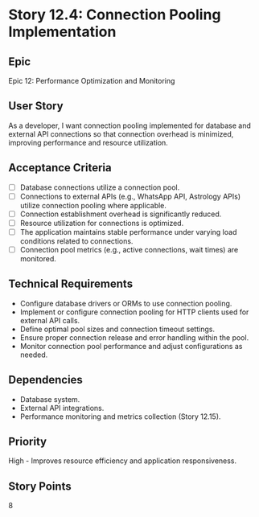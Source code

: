 # Story 12.4: Connection Pooling Implementation

## Epic

Epic 12: Performance Optimization and Monitoring

## User Story

As a developer, I want connection pooling implemented for database and external API connections so that connection overhead is minimized, improving performance and resource utilization.

## Acceptance Criteria

- [ ] Database connections utilize a connection pool.
- [ ] Connections to external APIs (e.g., WhatsApp API, Astrology APIs) utilize connection pooling where applicable.
- [ ] Connection establishment overhead is significantly reduced.
- [ ] Resource utilization for connections is optimized.
- [ ] The application maintains stable performance under varying load conditions related to connections.
- [ ] Connection pool metrics (e.g., active connections, wait times) are monitored.

## Technical Requirements

- Configure database drivers or ORMs to use connection pooling.
- Implement or configure connection pooling for HTTP clients used for external API calls.
- Define optimal pool sizes and connection timeout settings.
- Ensure proper connection release and error handling within the pool.
- Monitor connection pool performance and adjust configurations as needed.

## Dependencies

- Database system.
- External API integrations.
- Performance monitoring and metrics collection (Story 12.15).

## Priority

High - Improves resource efficiency and application responsiveness.

## Story Points

8
